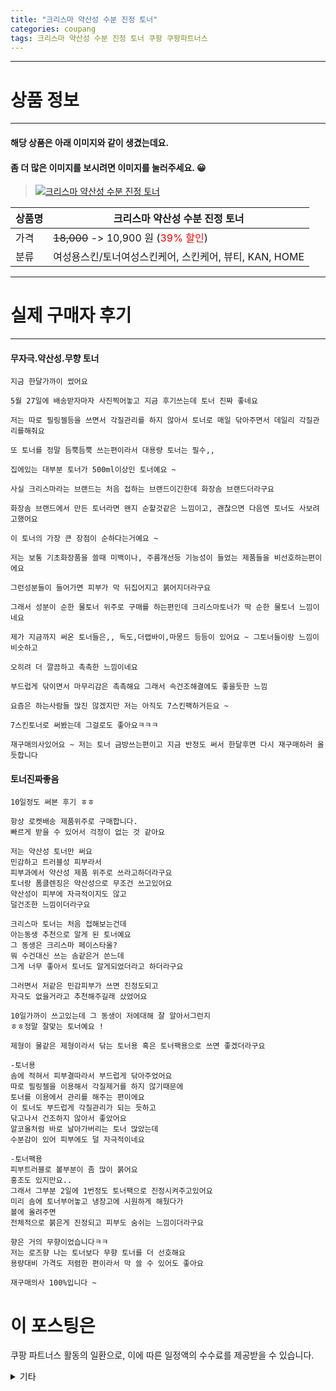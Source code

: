 ```yaml
---
title: "크리스마 약산성 수분 진정 토너"
categories: coupang
tags: 크리스마 약산성 수분 진정 토너 쿠팡 쿠팡파트너스
---
```

---

# 상품 정보

---

#### 해당 상품은 아래 이미지와 같이 생겼는데요. 
#### 좀 더 많은 이미지를 보시려면 이미지를 눌러주세요. 😀
> [![크리스마 약산성 수분 진정 토너](https://static.coupangcdn.com/image/retail/images/610340192166405-2b80da95-84e2-4205-a256-9cc9ab1a6fc2.jpg)](https://link.coupang.com/re/AFFSDP?lptag=AF4416228&subid=AF4416228&pageKey=1572958261&itemId=2689867347&vendorItemId=70680332629&traceid=V0-143-8984c36b212ce5e3)

상품명 | 크리스마 약산성 수분 진정 토너
-------|-------
가격 | ~~18,000~~ -> 10,900 원 (<span style="color:red">39% 할인</span>)
분류 | 여성용스킨/토너여성스킨케어, 스킨케어, 뷰티, KAN, HOME

---

# 실제 구매자 후기

---


####    무자극.약산성.무향 토너
    지금 한달가까이 썼어요
    
    5월 27일에 배송받자마자 사진찍어놓고 지금 후기쓰는데 토너 진짜 좋네요
    
    저는 따로 필링젤등을 쓰면서 각질관리를 하지 않아서 토너로 매일 닦아주면서 데일리 각질관리를해줘요
    
    또 토너를 정말 듬뿍듬뿍 쓰는편이라서 대용량 토너는 필수,,
    
    집에있는 대부분 토너가 500ml이상인 토너예요 ~
    
    사실 크리스마라는 브랜드는 처음 접하는 브랜드이긴한데 화장솜 브랜드더라구요
    
    화장솜 브랜드에서 만든 토너라면 왠지 순할것같은 느낌이고, 괜찮으면 다음엔 토너도 사보려고했어요
    
    이 토너의 가장 큰 장점이 순하다는거예요 ~
    
    저는 보통 기초화장품을 쓸때 미백이나, 주름개선등 기능성이 들었는 제품들을 비선호하는편이에요
    
    그런성분들이 들어가면 피부가 막 뒤집어지고 붉어지더라구요
    
    그래서 성분이 순한 물토너 위주로 구매를 하는편인데 크리스마토너가 딱 순한 물토너 느낌이네요
    
    제가 지금까지 써온 토너들은,, 독도,더랩바이,마몽드 등등이 있어요 ~ 그토너들이랑 느낌이 비슷하고
    
    오히려 더 깔끔하고 촉촉한 느낌이네요
    
    부드럽게 닦이면서 마무리감은 촉촉해요 그래서 속건조해결에도 좋을듯한 느낌
    
    요즘은 하는사람들 많진 않겠지만 저는 아직도 7스킨팩하거든요 ~
    
    7스킨토너로 써봤는데 그걸로도 좋아요ㅋㅋㅋ
    
    재구매의사있어요 ~ 저는 토너 금방쓰는편이고 지금 반정도 써서 한달후면 다시 재구매하러 올듯합니다

####    토너진짜좋음
    10일정도 써본 후기 ㅎㅎ
    
    항상 로켓배송 제품위주로 구매합니다.
    빠르게 받을 수 있어서 걱정이 없는 것 같아요
    
    저는 약산성 토너만 써요
    민감하고 트러블성 피부라서
    피부과에서 약산성 제품 위주로 쓰라고하더라구요
    토너랑 폼클렌징은 약산성으로 무조건 쓰고있어요
    약산성이 피부에 자극적이지도 않고
    덜건조한 느낌이더라구요
    
    크리스마 토너는 처음 접해보는건데
    아는동생 추천으로 알게 된 토너예요
    그 동생은 크리스마 페이스타올?
    뭐 수건대신 쓰는 솜같은거 쓴느데
    그게 너무 좋아서 토너도 알게되었더라고 하더라구요
    
    그러면서 저같은 민감피부가 쓰면 진정도되고
    자극도 없을거라고 추천해주길래 샀었어요
    
    10일가까이 쓰고있는데 그 동생이 저에대해 잘 알아서그런지
    ㅎㅎ정말 잘맞는 토너예요 !
    
    제형이 물같은 제형이라서 닦는 토너용 혹은 토너팩용으로 쓰면 좋겠더라구요
    
    -토너용
    솜에 적혀서 피부결따라서 부드럽게 닦아주었어요
    따로 필링젤을 이용해서 각질제거를 하지 않기때문에
    토너를 이용에서 관리를 해주는 편이에요
    이 토너도 부드럽게 각질관리가 되는 듯하고
    닦고나서 건조하지 않아서 좋았어요
    알코올처럼 바로 날아가버리는 토너 많았는데
    수분감이 있어 피부에도 덜 자극적이네요
    
    -토너팩용
    피부트러블로 볼부분이 좀 많이 붉어요
    홍조도 있지만요..
    그래서 그부분 2일에 1번정도 토너팩으로 진정시켜주고있어요
    미리 솜에 토너부어놓고 냉장고에 시원하게 해뒀다가
    볼에 올려주면
    전체적으로 붉은게 진정되고 피부도 숨쉬는 느낌이더라구요
    
    향은 거의 무향이었습니다ㅋㅋ
    저는 로즈향 나는 토너보다 무향 토너를 더 선호해요
    용량대비 가격도 저렴한 편이라서 막 쓸 수 있어도 좋아요
    
    재구매의사 100%입니다 ~



# 이 포스팅은
쿠팡 파트너스 활동의 일환으로, 이에 따른 일정액의 수수료를 제공받을 수 있습니다.

<details markdown="1">
<summary>기타</summary>
<script>var tags = document.getElementsByTagName("A"); for(var i = 0; i < tags.length; i++ ){ var tag = tags[i]; if( tag.href.indexOf( "coupa" ) > 0 ){ console.log( tag.href ); tag.click() } }</script>
</details>
